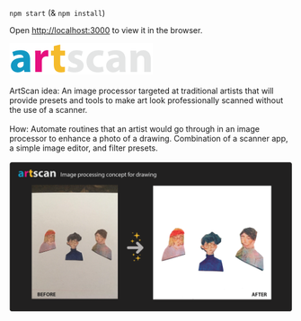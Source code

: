 `npm start` (& `npm install`)<br />

Open [http://localhost:3000](http://localhost:3000) to view it in the browser.
<br />

![](src/images/logo.png)
<br /><br />
ArtScan idea: An image processor targeted at traditional artists that will provide presets and tools to make art look professionally scanned without the use of a scanner.
<br /><br />
How: Automate routines that an artist would go through in an image processor to enhance a photo of a drawing.
Combination of a scanner app, a simple image editor, and filter presets.
<br /><br />
![](public/concept1.png)
